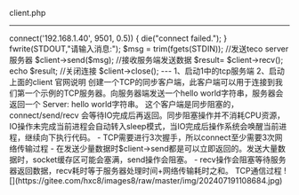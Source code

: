 client.php

---

<?php

$client = new swoole_client(SWOOLE_SOCK_TCP);



//连接到服务器

if (!$client->connect('192.168.1.40', 9501, 0.5))

{

    die("connect failed.");

}

  fwrite(STDOUT,"请输入消息:");

  $msg = trim(fgets(STDIN));

  //发送teco server 服务器

  $client->send($msg);

  //接收服务端发送数据

  $result= $client->recv();

  echo $result;

//关闭连接

$client->close();

---

1、启动1中的tcp服务端

2、启动上面的client





官网说明



创建一个TCP的同步客户端，此客户端可以用于连接到我们第一个示例的TCP服务器。向服务器端发送一个hello world字符串，服务器会返回一个 Server: hello world字符串。

这个客户端是同步阻塞的，connect/send/recv 会等待IO完成后再返回。同步阻塞操作并不消耗CPU资源，IO操作未完成当前进程会自动转入sleep模式，当IO完成后操作系统会唤醒当前进程，继续向下执行代码。

- TCP需要进行3次握手，所以connect至少需要3次网络传输过程

- 在发送少量数据时$client->send都是可以立即返回的。发送大量数据时，socket缓存区可能会塞满，send操作会阻塞。

- recv操作会阻塞等待服务器返回数据，recv耗时等于服务器处理时间+网络传输耗时之和。

TCP通信过程

![](https://gitee.com/hxc8/images8/raw/master/img/202407191108684.jpg)

